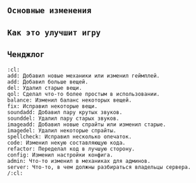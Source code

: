 ## `Основные изменения`

<!-- Опишите свой пулл реквест. -->

## `Как это улучшит игру`

<!-- Ты должен быть способен объяснить ПОЧЕМУ это сделает нашу игру лучше, при этом твоё объяснение должно быть КАК МИНИМУМ логичным. -->

## `Ченджлог`

<!-- Данная форма позволяет игрокам наблюдать историю изменений прямо в игре и должна содержать тезисную информацию о том, как этот ПР полияет на игрока, нежели его общее содержание. -->

<!-- Не удалять апострофы -->
```
:cl:
add: Добавил новые механики или изменил геймплей.
add: Добавил больше вещей.
del: Удалил старые вещи.
qol: Сделал что-то более простым в использовании.
balance: Изменил баланс некоторых вещей.
fix: Исправил некоторые вещи.
soundadd: Добавил пару крутых звуков.
sounddel: Удалил пару старых звуков.
imageadd: Добавил новые спрайты или изменил старые.
imagedel: Удалил некоторые спрайты.
spellcheck: Исправил несколько опечаток.
code: Изменил некую составляющую кода.
refactor: Переделал код в лучшую сторону.
config: Изменил настройки конфига.
admin: Что-то изменил в механиках для админов.
server: Что-то, в чем должны разбираться владельцы сервера.
/:cl:
```
<!-- Не удалять апострофы -->

<!-- Оба :cl:'а необходимы для того, чтобы вебхук работал и ваши изменения были видны в игре. Вы можете использовать сразу несколько одинаковых префиксов и спокойно удалять ненужные. Если вы ходите изменить никнейм, который будет показан с изменениями в игре - напишите его правее первого :cl:, в ином случае будет использован никнейм c GitHub. -->
